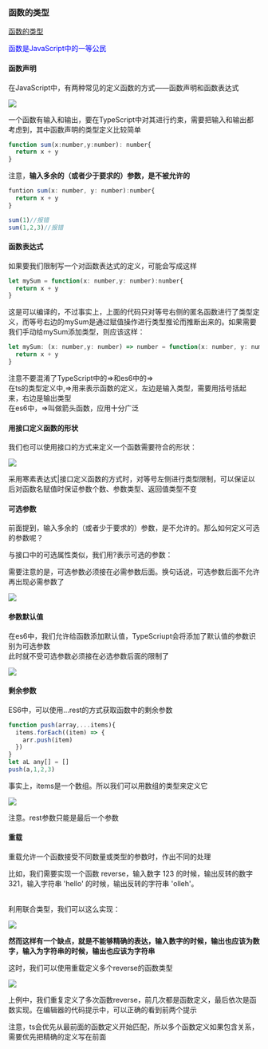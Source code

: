 ### 函数的类型
[函数的类型](http://ts.xcatliu.com/basics/type-of-function.html)

<font color="blue">函数是JavaScript中的一等公民</font>

#### 函数声明
<p>在JavaScript中，有两种常见的定义函数的方式——函数声明和函数表达式</p>

<img src="@assets/ts/hanshushengming.png"/>

<p>一个函数有输入和输出，要在TypeScript中对其进行约束，需要把输入和输出都考虑到，其中函数声明的类型定义比较简单</p>

```JavaScript
function sum(x:number,y:number): number{
  return x + y
}
```
注意，**输入多余的（或者少于要求的）参数，是不被允许的**

```JavaScript
funtion sum(x: number, y: number):number{
  return x + y
}

sum(1)//报错
sum(1,2,3)//报错
```

#### 函数表达式
<p>如果要我们限制写一个对函数表达式的定义，可能会写成这样</p>

```JavaScript
let mySum = function(x: number,y: number):number{
  return x + y
}
```
<p>这是可以编译的，不过事实上，上面的代码只对等号右侧的匿名函数进行了类型定义，而等号右边的mySum是通过赋值操作进行类型推论而推断出来的。如果需要我们手动给mySum添加类型，则应该这样：</p>

```JavaScript
let mySum: (x: number,y: number) => number = function(x: number, y: number):number{
  return x + y
}
```
<p>注意不要混淆了TypeScript中的=>和es6中的=><br/>在ts的类型定义中,=>用来表示函数的定义，左边是输入类型，需要用括号括起来，右边是输出类型<br/>在es6中，=>叫做箭头函数，应用十分广泛</p>

#### 用接口定义函数的形状
<p>我们也可以使用接口的方式来定义一个函数需要符合的形状：</p>

<img src="@assets/ts/hanshujiekou.png"/>

<p>采用寒素表达式|接口定义函数的方式时，对等号左侧进行类型限制，可以保证以后对函数名赋值时保证参数个数、参数类型、返回值类型不变</p>

#### 可选参数
<p>前面提到，输入多余的（或者少于要求的）参数，是不允许的。那么如何定义可选的参数呢？</p>
<p>与接口中的可选属性类似，我们用?表示可选的参数：</p>

<p>需要注意的是，可选参数必须接在必需参数后面。换句话说，可选参数后面不允许再出现必需参数了</p>

<img src="@assets/ts/hanshukexuan.png"/>

#### 参数默认值
<p>在es6中，我们允许给函数添加默认值，TypeScriupt会将添加了默认值的参数识别为可选参数<br/>此时就不受可选参数必须接在必选参数后面的限制了</p>
<img src="@assets/ts/hanshumoren.png"/>

#### 剩余参数
<p>ES6中，可以使用...rest的方式获取函数中的剩余参数</p>

```JavaScript
function push(array,...items){
  items.forEach((item) => {
    arr.push(item)
  })
}
let aL any[] = []
push(a,1,2,3)
```
<p>事实上，items是一个数组。所以我们可以用数组的类型来定义它</p>

<img src="@assets/ts/hanshushengyu.png"/>
<p>注意。rest参数只能是最后一个参数</p>

#### 重载
<p>重载允许一个函数接受不同数量或类型的参数时，作出不同的处理</p>
<p>比如，我们需要实现一个函数 reverse，输入数字 123 的时候，输出反转的数字 321，输入字符串 'hello' 的时候，输出反转的字符串 'olleh'。

<br/>利用联合类型，我们可以这么实现：</p>
<img src="@assets/ts/hanshuchongzai.png"/>

<p><b>然而这样有一个缺点，就是不能够精确的表达，输入数字的时候，输出也应该为数字，输入为字符串的时候，输出也应该为字符串</b></p>

<p>这时，我们可以使用重载定义多个reverse的函数类型</p>
<img src="@assets/ts/hanshuchongzaitwo.png"/>
<p>上例中，我们重复定义了多次函数reverse，前几次都是函数定义，最后依次是函数实现。在编辑器的代码提示中，可以正确的看到前两个提示</p>
<p>注意，ts会优先从最前面的函数定义开始匹配，所以多个函数定义如果包含关系，需要优先把精确的定义写在前面</p>